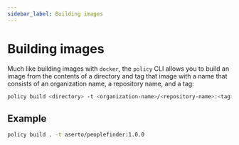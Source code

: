 ```yaml
---
sidebar_label: Building images
---
```


# Building images

Much like building images with `docker`, the `policy` CLI allows you to build an image 
from the contents of a directory and tag that image with a name that consists of an 
organization name, a repository name, and a tag:

```bash
policy build <directory> -t <organization-name>/<repository-name>:<tag>
```

## Example

```bash
policy build . -t aserto/peoplefinder:1.0.0
```

